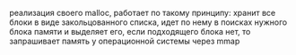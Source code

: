 реализация своего malloc, работает по такому принципу:  хранит все блоки в виде закольцованного списка, идет по нему в поисках нужного блока памяти и выделяет его, если подходящего блока нет, то запрашивает память у операционной системы через mmap
